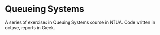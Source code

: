 # Queueing Systems
A series of exercises in Queuing Systems course in NTUA. Code written in octave, reports in Greek.
